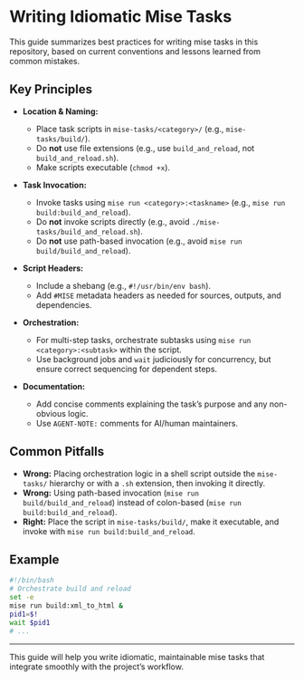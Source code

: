 # Writing Idiomatic Mise Tasks

This guide summarizes best practices for writing mise tasks in this repository, based on current conventions and lessons learned from common mistakes.

## Key Principles

-   **Location & Naming:**

    -   Place task scripts in `mise-tasks/<category>/` (e.g., `mise-tasks/build/`).
    -   Do **not** use file extensions (e.g., use `build_and_reload`, not `build_and_reload.sh`).
    -   Make scripts executable (`chmod +x`).

-   **Task Invocation:**

    -   Invoke tasks using `mise run <category>:<taskname>` (e.g., `mise run build:build_and_reload`).
    -   Do **not** invoke scripts directly (e.g., avoid `./mise-tasks/build_and_reload.sh`).
    -   Do **not** use path-based invocation (e.g., avoid `mise run build/build_and_reload`).

-   **Script Headers:**

    -   Include a shebang (e.g., `#!/usr/bin/env bash`).
    -   Add `#MISE` metadata headers as needed for sources, outputs, and dependencies.

-   **Orchestration:**

    -   For multi-step tasks, orchestrate subtasks using `mise run <category>:<subtask>` within the script.
    -   Use background jobs and `wait` judiciously for concurrency, but ensure correct sequencing for dependent steps.

-   **Documentation:**
    -   Add concise comments explaining the task’s purpose and any non-obvious logic.
    -   Use `AGENT-NOTE:` comments for AI/human maintainers.

## Common Pitfalls

-   **Wrong:** Placing orchestration logic in a shell script outside the `mise-tasks/` hierarchy or with a `.sh` extension, then invoking it directly.
-   **Wrong:** Using path-based invocation (`mise run build/build_and_reload`) instead of colon-based (`mise run build:build_and_reload`).
-   **Right:** Place the script in `mise-tasks/build/`, make it executable, and invoke with `mise run build:build_and_reload`.

## Example

```bash
#!/bin/bash
# Orchestrate build and reload
set -e
mise run build:xml_to_html &
pid1=$!
wait $pid1
# ...
```

---

This guide will help you write idiomatic, maintainable mise tasks that integrate smoothly with the project’s workflow.
